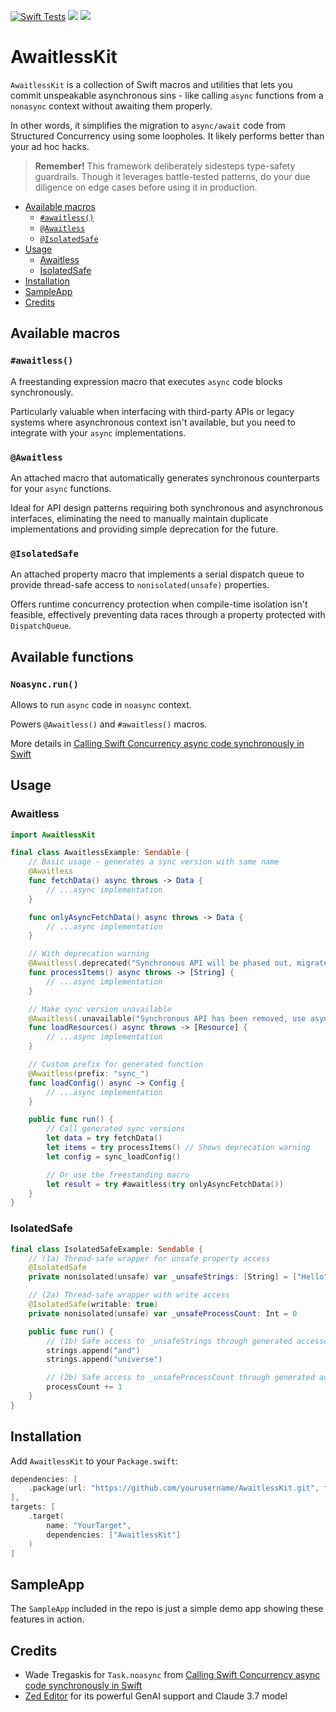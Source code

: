 [![Swift Tests](https://github.com/bonkey/AwaitlessKit/actions/workflows/swift_test.yml/badge.svg)](https://github.com/bonkey/AwaitlessKit/actions/workflows/swift_test.yml)
[![](https://img.shields.io/endpoint?url=https%3A%2F%2Fswiftpackageindex.com%2Fapi%2Fpackages%2Fbonkey%2FAwaitlessKit%2Fbadge%3Ftype%3Dswift-versions)](https://swiftpackageindex.com/bonkey/AwaitlessKit)
[![](https://img.shields.io/endpoint?url=https%3A%2F%2Fswiftpackageindex.com%2Fapi%2Fpackages%2Fbonkey%2FAwaitlessKit%2Fbadge%3Ftype%3Dplatforms)](https://swiftpackageindex.com/bonkey/AwaitlessKit)

# AwaitlessKit

`AwaitlessKit` is a collection of Swift macros and utilities that lets you commit unspeakable asynchronous sins - like calling `async` functions from a `nonasync` context without awaiting them properly.

In other words, it simplifies the migration to `async/await` code from Structured Concurrency using some loopholes. It likely performs better than your ad hoc hacks.

> **Remember!** This framework deliberately sidesteps type-safety guardrails. Though it leverages battle-tested patterns, do your due diligence on edge cases before using it in production.

- [Available macros](#available-macros)
  - [`#awaitless()`](#awaitless)
  - [`@Awaitless`](#awaitless-1)
  - [`@IsolatedSafe`](#isolatedsafe)
- [Usage](#usage)
  - [Awaitless](#awaitless-2)
  - [IsolatedSafe](#isolatedsafe-1)
- [Installation](#installation)
- [SampleApp](#sampleapp)
- [Credits](#credits)

## Available macros

### `#awaitless()`

A freestanding expression macro that executes `async` code blocks synchronously.

Particularly valuable when interfacing with third-party APIs or legacy systems where asynchronous context isn't available, but you need to integrate with your `async` implementations.

### `@Awaitless`

An attached macro that automatically generates synchronous counterparts for your `async` functions.

Ideal for API design patterns requiring both synchronous and asynchronous interfaces, eliminating the need to manually maintain duplicate implementations and providing simple deprecation for the future.

### `@IsolatedSafe`

An attached property macro that implements a serial dispatch queue to provide thread-safe access to `nonisolated(unsafe)` properties.

Offers runtime concurrency protection when compile-time isolation isn't feasible, effectively preventing data races through a property protected with `DispatchQueue`.

## Available functions

### `Noasync.run()`

Allows to run `async` code in `noasync` context.

Powers `@Awaitless()` and `#awaitless()` macros.

More details in [Calling Swift Concurrency async code synchronously in Swift](https://wadetregaskis.com/calling-swift-concurrency-async-code-synchronously-in-swift/)

## Usage

### Awaitless

```swift
import AwaitlessKit

final class AwaitlessExample: Sendable {
    // Basic usage - generates a sync version with same name
    @Awaitless
    func fetchData() async throws -> Data {
        // ...async implementation
    }

    func onlyAsyncFetchData() async throws -> Data {
        // ...async implementation
    }

    // With deprecation warning
    @Awaitless(.deprecated("Synchronous API will be phased out, migrate to async version"))
    func processItems() async throws -> [String] {
        // ...async implementation
    }

    // Make sync version unavailable
    @Awaitless(.unavailable("Synchronous API has been removed, use async version"))
    func loadResources() async throws -> [Resource] {
        // ...async implementation
    }

    // Custom prefix for generated function
    @Awaitless(prefix: "sync_")
    func loadConfig() async -> Config {
        // ...async implementation
    }

    public func run() {
        // Call generated sync versions
        let data = try fetchData()
        let items = try processItems() // Shows deprecation warning
        let config = sync_loadConfig()

        // Or use the freestanding macro
        let result = try #awaitless(try onlyAsyncFetchData())
    }
}
```

### IsolatedSafe

```swift
final class IsolatedSafeExample: Sendable {
    // (1a) Thread-safe wrapper for unsafe property access
    @IsolatedSafe
    private nonisolated(unsafe) var _unsafeStrings: [String] = ["Hello", "World"]

    // (2a) Thread-safe wrapper with write access
    @IsolatedSafe(writable: true)
    private nonisolated(unsafe) var _unsafeProcessCount: Int = 0

    public func run() {
        // (1b) Safe access to _unsafeStrings through generated accessors
        strings.append("and")
        strings.append("universe")

        // (2b) Safe access to _unsafeProcessCount through generated accessors
        processCount += 1
    }
}
```

## Installation

Add `AwaitlessKit` to your `Package.swift`:

```swift
dependencies: [
    .package(url: "https://github.com/yourusername/AwaitlessKit.git", from: "3.0.0")
],
targets: [
    .target(
        name: "YourTarget",
        dependencies: ["AwaitlessKit"]
    )
]
```

## SampleApp

The `SampleApp` included in the repo is just a simple demo app showing these features in action.

## Credits

- Wade Tregaskis for `Task.noasync` from [Calling Swift Concurrency async code synchronously in Swift](https://wadetregaskis.com/calling-swift-concurrency-async-code-synchronously-in-swift/)
- [Zed Editor](https://zed.dev) for its powerful GenAI support and Claude 3.7 model
